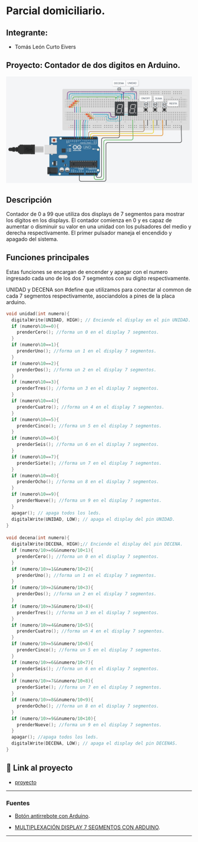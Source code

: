 # Parcial domiciliario.


## Integrante: 
- Tomás León Curto Eivers


## Proyecto: Contador de dos digitos en Arduino.
![Tinkercad](./img/ArduinoTinkercad.jpg)


## Descripción
Contador de 0 a 99 que utiliza dos displays de 7 segmentos para mostrar los dígitos en los displays. 
El contador comienza en 0 y es capaz de aumentar o disminuir su valor en una unidad con los pulsadores del medio y derecha respectivamente.
El primer pulsador maneja el encendido y apagado del sistema.

## Funciones principales
Estas funciones se encargan de encender y apagar con el numero ingresado cada uno de los dos 7 segmentos con su digito respectivamente.

UNIDAD y DECENA son #define que utilizamos para conectar al common de cada 7 segmentos respectivamente, asociandolos a pines de la placa arduino.

~~~ C++ (lenguaje en el que esta escrito)
void unidad(int numero){
  digitalWrite(UNIDAD, HIGH); // Enciende el display en el pin UNIDAD.
  if (numero%10==0){
  	prenderCero(); //forma un 0 en el display 7 segmentos.
  }
  if (numero%10==1){
  	prenderUno(); //forma un 1 en el display 7 segmentos.
  }
  if (numero%10==2){
  	prenderDos(); //forma un 2 en el display 7 segmentos.
  }
  if (numero%10==3){
  	prenderTres(); //forma un 3 en el display 7 segmentos.
  }
  if (numero%10==4){
  	prenderCuatro(); //forma un 4 en el display 7 segmentos.
  }
  if (numero%10==5){
  	prenderCinco(); //forma un 5 en el display 7 segmentos.
  }
  if (numero%10==6){
  	prenderSeis(); //forma un 6 en el display 7 segmentos.
  }
  if (numero%10==7){
  	prenderSiete(); //forma un 7 en el display 7 segmentos.
  }
  if (numero%10==8){
  	prenderOcho(); //forma un 8 en el display 7 segmentos.
  }
  if (numero%10==9){
  	prenderNueve(); //forma un 9 en el display 7 segmentos.
  }
  apagar(); // apaga todos los leds.
  digitalWrite(UNIDAD, LOW); // apaga el display del pin UNIDAD.
}

void decena(int numero){
  digitalWrite(DECENA, HIGH);// Enciende el display del pin DECENA.
  if (numero/10>=0&&numero/10<1){
  	prenderCero(); //forma un 0 en el display 7 segmentos.
  }
  if (numero/10>=1&&numero/10<2){
  	prenderUno(); //forma un 1 en el display 7 segmentos.
  }
  if (numero/10>=2&&numero/10<3){
  	prenderDos(); //forma un 2 en el display 7 segmentos.
  }
  if (numero/10>=3&&numero/10<4){
  	prenderTres(); //forma un 3 en el display 7 segmentos.
  }
  if (numero/10>=4&&numero/10<5){
  	prenderCuatro(); //forma un 4 en el display 7 segmentos.
  }
  if (numero/10>=5&&numero/10<6){
  	prenderCinco(); //forma un 5 en el display 7 segmentos.
  }
  if (numero/10>=6&&numero/10<7){
  	prenderSeis(); //forma un 6 en el display 7 segmentos.
  }
  if (numero/10>=7&&numero/10<8){
  	prenderSiete(); //forma un 7 en el display 7 segmentos.
  }
  if (numero/10>=8&&numero/10<9){
  	prenderOcho(); //forma un 8 en el display 7 segmentos.
  }
  if (numero/10>=9&&numero/10<10){
  	prenderNueve(); //forma un 9 en el display 7 segmentos.
  }
  apagar(); //apaga todos los leds.
  digitalWrite(DECENA, LOW); // apaga el display del pin DECENAS.
}
~~~

## :robot: Link al proyecto
- [proyecto]([https://www.tinkercad.com/things/aOYiibnDjWu](https://www.tinkercad.com/things/1eSR2HMqnlC-1-parcial-domiciliario-parte-1-curto-eivers-tomas-leon/editel?sharecode=bqA1U-p1rdNLuh-v8rGiyNX_y7jZung-v_2p1N8etR4))

---
### Fuentes
- [Botón antirrebote con Arduino](https://www.youtube.com/watch?v=FoTFJW5Hyz8).

- [MULTIPLEXACIÓN DISPLAY 7 SEGMENTOS CON ARDUINO](https://www.youtube.com/watch?v=bScD6wptNws&t=188s).

---


